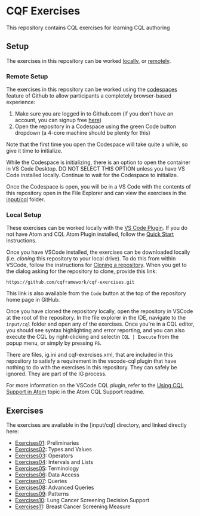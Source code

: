 # CQF Exercises

This repository contains CQL exercises for learning CQL authoring

## Setup

The exercises in this repository can be worked [locally](#local-setup), or [remotely](#remote-setup).

### Remote Setup

The exercises in this repository can be worked using the [codespaces](https://github.com/features/codespaces) feature of Github to allow participants a completely browser-based experience:

1. Make sure you are logged in to Github.com (if you don't have an account, you can signup free [here](https://github.com/signup))
2. Open the repository in a Codespace using the green Code button dropdown (a 4-core machine should be plenty for this)

Note that the first time you open the Codespace will take quite a while, so give it time to initialize.

While the Codespace is initializing, there is an option to open the container in VS Code Desktop. DO NOT SELECT THIS OPTION unless you have VS Code installed locally. Continue to wait for the Codespace to initialize.

Once the Codespace is open, you will be in a VS Code with the contents of this repository open in the File Explorer and can view the exercises in the [input/cql](input/cql) folder.

### Local Setup

These exercises can be worked locally with the [VS Code Plugin](https://github.com/cqframework/vscode-cql). If you do not have Atom and CQL Atom Plugin installed, follow the [Quick Start](https://github.com/cqframework/vscode-cql#quick-start) instructions.

Once you have VSCode installed, the exercises can be downloaded locally (i.e. _cloning_ this repository to your local drive). To do this from within VSCode, follow the instructions for [Cloning a repository](https://code.visualstudio.com/docs/sourcecontrol/github#_cloning-a-repository). When you get to the dialog asking for the repository to clone, provide this link:

```
https://github.com/cqframework/cqf-exercises.git
```

This link is also available from the `Code` button at the top of the repository home page in GitHub.

Once you have cloned the repository locally, open the repository in VSCode at the root of the repository. In the file explorer in the IDE, navigate to the `input/cql` folder and open any of the exercises. Once you're in a CQL editor, you should see syntax highlighting and error reporting, and you can also execute the CQL by right-clicking and selectin `CQL | Execute` from the popup menu, or simply by pressing `F5`.

There are files, ig.ini and cqf-exercises.xml, that are included in this repository to satisfy a requirement in the vscode-cql plugin that have nothing to do with the exercises in this repository. They can safely be ignored. They are part of the IG process. 

For more information on the VSCode CQL plugin, refer to the [Using CQL Support in Atom](https://github.com/cqframework/atom_cql_support#using-the-cql-support-in-atom) topic in the Atom CQL Support readme.

## Exercises

The exercises are available in the [input/cql] directory, and linked directly here:

* [Exercises01](input/cql/Exercises01.cql): Preliminaries
* [Exercises02](input/cql/Exercises02.cql): Types and Values
* [Exercises03](input/cql/Exercises03.cql): Operators
* [Exercises04](input/cql/Exercises04.cql): Intervals and Lists
* [Exercises05](input/cql/Exercises05.cql): Terminology
* [Exercises06](input/cql/Exercises06.cql): Data Access
* [Exercises07](input/cql/Exercises07.cql): Queries
* [Exercises08](input/cql/Exercises08.cql): Advanced Queries
* [Exercises09](input/cql/Exercises09.cql): Patterns
* [Exercises10](input/cql/Exercises10.cql): Lung Cancer Screening Decision Support
* [Exercises11](input/cql/Exercises11.cql): Breast Cancer Screening Measure
